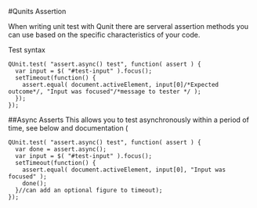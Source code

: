 #Qunits Assertion

When writing unit test with Qunit there are serveral assertion methods you can use based on the specific characteristics of your code. 


Test syntax
```
QUnit.test( "assert.async() test", function( assert ) {
  var input = $( "#test-input" ).focus();
  setTimeout(function() {
    assert.equal( document.activeElement, input[0]/*Expected outcome*/, "Input was focused"/*message to tester */ );
  });
});
```



##Async Asserts
This allows you to test asynchronously within a period of time, see below and documentation (

```
QUnit.test( "assert.async() test", function( assert ) {
  var done = assert.async();
  var input = $( "#test-input" ).focus();
  setTimeout(function() {
    assert.equal( document.activeElement, input[0], "Input was focused" );
    done();
  }//can add an optional figure to timeout);
});
```
